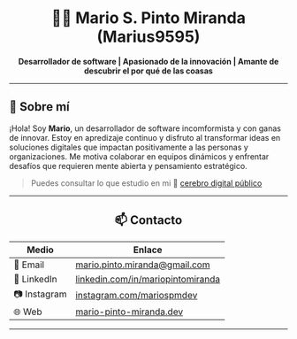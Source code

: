 <div align="center">

# 👨‍💻 Mario S. Pinto Miranda (Marius9595)

**Desarrollador de software | Apasionado de la innovación | Amante de descubrir el por qué de las coasas**

---

</div>

## 👋 Sobre mí

¡Hola! Soy **Mario**, un desarrollador de software incomformista y con ganas de innovar. Estoy en apredizaje continuo y disfruto al transformar ideas en soluciones digitales que impactan positivamente a las personas y organizaciones. Me motiva colaborar en equipos dinámicos y enfrentar desafíos que requieren mente abierta y pensamiento estratégico.

> Puedes consultar lo que estudio en mi 🧠  [cerebro digital público](https://marius9595.github.io/cerebro-digital-con-quartz/)


---

<div align="center">

## 📫 Contacto

| Medio         | Enlace                                                                              |
|---------------|-------------------------------------------------------------------------------------|
| 📧 Email      | [mario.pinto.miranda@gmail.com](mailto:mario.pinto.miranda@gmail.com)               |
| 💼 LinkedIn   | [linkedin.com/in/mariopintomiranda](https://www.linkedin.com/in/mariopintomiranda/) |
| 📷 Instagram  | [instagram.com/mariospmdev](https://www.instagram.com/mariospmdev)                  |
| 🌐 Web        | [mario-pinto-miranda.dev](https://www.mario-pinto-miranda.dev/)                     |

</div>

---

